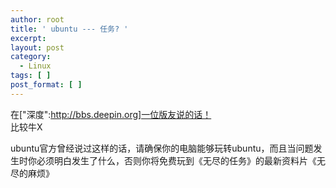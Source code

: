```yaml
---
author: root
title: ' ubuntu --- 任务? '
excerpt:
layout: post
category:
  - Linux
tags: [ ]
post_format: [ ]
---
```

在["深度":http://bbs.deepin.org]一位版友说的话！  
比较牛X 

ubuntu官方曾经说过这样的话，请确保你的电脑能够玩转ubuntu，而且当问题发生时你必须明白发生了什么，否则你将免费玩到《无尽的任务》的最新资料片《无尽的麻烦》
